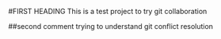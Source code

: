 #FIRST HEADING
This is a test project to try git collaboration


##second comment
trying to understand git conflict resolution
